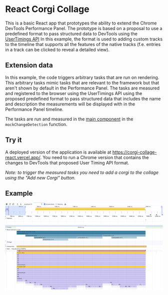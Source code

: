 # React Corgi Collage

This is a basic React app that prototypes the ability to extend the
Chrome DevTools Performance Panel. The prototype is based on a proposal
to use a predefined format to pass structured data to DevTools using the
[UserTimings API](https://developer.mozilla.org/en-US/docs/Web/API/Performance_API/User_timing)
In this example, the format is used to adding custom tracks to the
timeline that supports all the features of the native tracks (f.e.
entries in a track can be clicked to reveal a detailed view).

## Extension data

In this example, the code triggers arbitrary tasks that are run on
rendering. This arbitrary tasks mimic tasks that are relevant to the
framework but that aren't shown by default in the Performance Panel.
The tasks are measured and registered to the browser using the
UserTimings API using the proposed predefined format to pass structured
data that includes the name and description the measurements will be
displayed with in the Performance Panel timeline.

The tasks are run and measured in the [main component](./src/App.js) in
the `mockChangeDetection` function.


## Try it

A deployed version of the application is available at https://corgi-collage-react.vercel.app/.
You need to run a Chrome version that contains the changes to
DevTools that proposed User Timing API format.

*_Note: to trigger the measured tasks you need to add a corgi to the collage
using the "Add new Corgi" button._*

## Example

![extension track](./public/example.png "Extension track")
